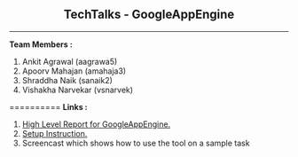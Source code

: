 ## <center>TechTalks - GoogleAppEngine</center>
___

**Team Members :**

1. Ankit Agrawal (aagrawa5)
2. Apoorv Mahajan (amahaja3)
3. Shraddha Naik (sanaik2)
4. Vishakha Narvekar (vsnarvek)

==========
**Links :**

1. <a href="https://github.com/Shraddha512/TechTalk-GoogleAppEngine/blob/master/HighLevelReport.md">High Level Report for GoogleAppEngine.</a>
2. <a href="https://github.com/Shraddha512/TechTalk-GoogleAppEngine/blob/master/HighLevelReport.md">Setup Instruction.</a>
3. <a>Screencast which shows how to use the tool on a sample task</a>
<br>



